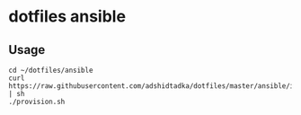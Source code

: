 # dotfiles ansible

## Usage

```
cd ~/dotfiles/ansible
curl https://raw.githubusercontent.com/adshidtadka/dotfiles/master/ansible/init.sh | sh
./provision.sh
```
